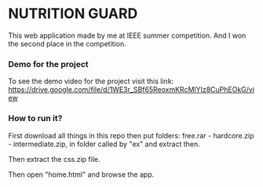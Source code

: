 # NUTRITION GUARD

This web application made by me at IEEE summer competition. And I won the second place in the competition.

### Demo for the project

To see the demo video for the project visit this link: https://drive.google.com/file/d/1WE3r_SBf65ReoxmKRcMlYIz8CuPhEOkG/view

### How to run it?

First download all things in this repo then put folders: free.rar - hardcore.zip - intermediate.zip, in folder called by "ex" and extract then.

Then extract the css.zip file.

Then open "home.html" and browse the app.


